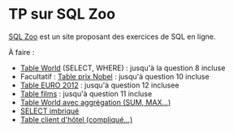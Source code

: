 # TP sur SQL Zoo

[SQL Zoo](https://sqlzoo.net/wiki/SQL_Tutorial) est un site proposant des exercices de SQL en ligne.

À faire :
- [Table World](https://sqlzoo.net/wiki/SELECT_from_WORLD_Tutorial) (SELECT, WHERE) : jusqu'à la question 8 incluse
- Facultatif : [Table prix Nobel](https://sqlzoo.net/wiki/SELECT_from_Nobel_Tutorial) : jusqu'à question 10 incluse
- [Table EURO 2012](https://sqlzoo.net/wiki/The_JOIN_operation) : jusqu'à question 12 inclusee
- [Table films](https://sqlzoo.net/wiki/More_JOIN_operations) : jusqu'à question 11 incluse
- [Table World avec aggrégation (SUM, MAX...)](https://sqlzoo.net/wiki/SUM_and_COUNT)
- [SELECT imbriqué](https://sqlzoo.net/wiki/SELECT_within_SELECT_Tutorial)  
- [Table client d'hôtel (compliqué...)](https://sqlzoo.net/wiki/Guest_House)
